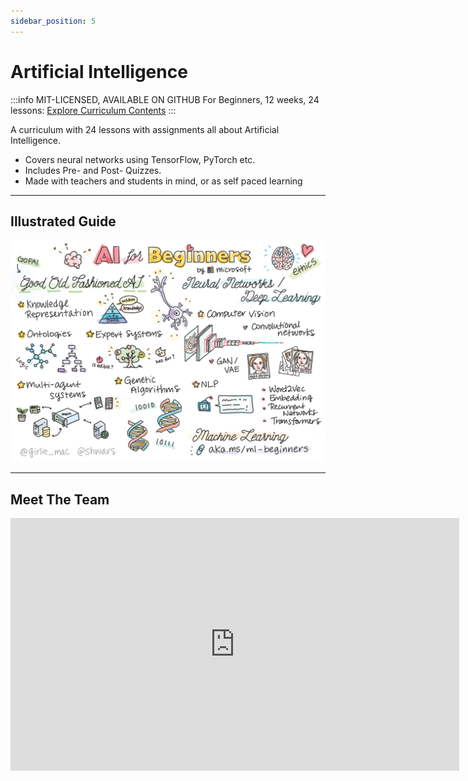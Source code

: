 ```yaml
---
sidebar_position: 5
---
```


# Artificial Intelligence

:::info MIT-LICENSED, AVAILABLE ON GITHUB
For Beginners, 12 weeks, 24 lessons: [Explore Curriculum Contents](https://github.com/microsoft/AI-For-Beginners) 
:::

A curriculum with 24 lessons with assignments all about Artificial Intelligence. 

 * Covers neural networks using TensorFlow, PyTorch etc. 
 * Includes Pre- and Post- Quizzes. 
 * Made with teachers and students in mind, or as self paced learning 

---

## Illustrated Guide

![AISketchNote](./../../static/img/curricula/curricula-ai.png)     

---

## Meet The Team
<iframe width="718" height="404" src="https://www.youtube.com/embed/m2KrAk0cC1c" title="Announcing: Artificial Intelligence for Beginners" frameborder="0" allow="accelerometer; autoplay; clipboard-write; encrypted-media; gyroscope; picture-in-picture" allowfullscreen></iframe>